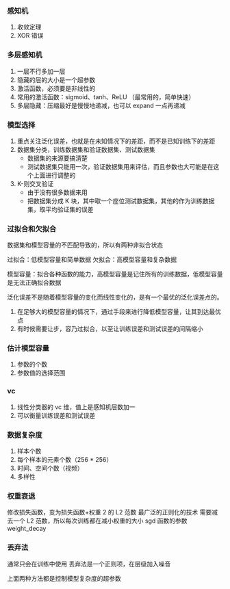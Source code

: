 ### 感知机

1. 收敛定理
2. XOR 错误

### 多层感知机

1. 一层不行多加一层
2. 隐藏的层的大小是一个超参数
3. 激活函数，必须要是非线性的
4. 常用的激活函数：sigmoid、tanh、ReLU （最常用的，简单快速）
5. 多层隐藏：压缩最好是慢慢地递减，也可以 expand 一点再递减

### 模型选择

1. 重点关注泛化误差，也就是在未知情况下的差距，而不是已知训练下的差距
2. 数据集分类，训练数据集和验证数据集、测试数据集
   - 数据集的来源要搞清楚
   - 测试数据集只能用一次，验证数据集用来评估，而且参数也大可能是在这个上面进行调整的
3. K-则交叉验证
   - 由于没有很多数据来用
   - 把数据集分成 K 块，其中取一个座位测试数据集，其他的作为训练数据集，取平均验证集的误差

### 过拟合和欠拟合

数据集和模型容量的不匹配导致的，所以有两种非拟合状态

过拟合：低模型容量和简单数据
欠拟合：高模型容量和复杂数据

模型容量：拟合各种函数的能力，高模型容量是记住所有的训练数据，低模型容量是无法正确拟合数据

泛化误差不是随着模型容量的变化而线性变化的，是有一个最优的泛化误差点的。

1. 在足够大的模型容量的情况下，通过手段来进行降低模型容量，让其到达最优点
2. 有时候需要让步，容乃过拟合，以至让训练误差和测试误差的间隔缩小

### 估计模型容量

1. 参数的个数
2. 参数值的选择范围

### vc

1. 线性分类器的 vc 维，值上是感知机层数加一
2. 可以衡量训练误差和测试误差

### 数据复杂度

1. 样本个数
2. 每个样本的元素个数（256 \* 256）
3. 时间、空间个数（视频）
4. 多样性

### 权重衰退

修改损失函数，变为损失函数+权重 2 的 L2 范数
最广泛的正则化的技术
需要减去一个 L2 范数，所以每次训练都在减小权重的大小
sgd 函数的参数 weight_decay

### 丢弃法

通常只会在训练中使用
丢弃法是一个正则项，在层级加入噪音

上面两种方法都是控制模型复杂度的超参数
